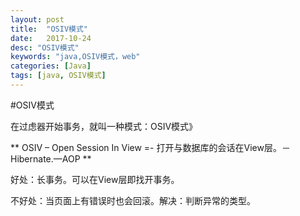 ```yaml
---
layout: post
title:  "OSIV模式"
date:   2017-10-24
desc: "OSIV模式"
keywords: "java,OSIV模式，web"
categories: [Java]
tags: [java, OSIV模式]
---
```


#OSIV模式

在过虑器开始事务，就叫一种模式：OSIV模式》

** OSIV – Open Session In View =- 打开与数据库的会话在View层。－ Hibernate.—AOP **
	

好处：长事务。可以在View层即找开事务。

不好处：当页面上有错误时也会回滚。解决：判断异常的类型。